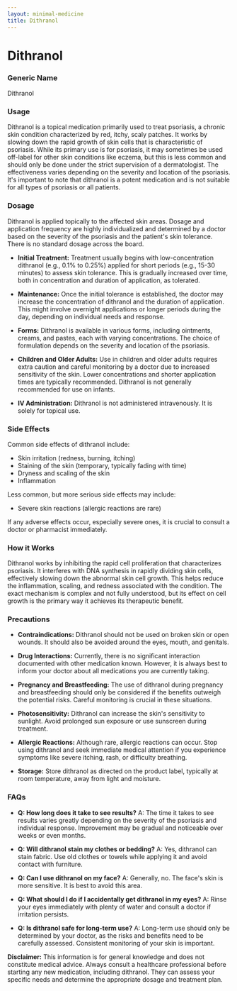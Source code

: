```yaml
---
layout: minimal-medicine
title: Dithranol
---
```


# Dithranol
### Generic Name
Dithranol

### Usage
Dithranol is a topical medication primarily used to treat psoriasis, a chronic skin condition characterized by red, itchy, scaly patches.  It works by slowing down the rapid growth of skin cells that is characteristic of psoriasis. While its primary use is for psoriasis, it may sometimes be used off-label for other skin conditions like eczema, but this is less common and should only be done under the strict supervision of a dermatologist.  The effectiveness varies depending on the severity and location of the psoriasis.  It's important to note that dithranol is a potent medication and is not suitable for all types of psoriasis or all patients.

### Dosage
Dithranol is applied topically to the affected skin areas. Dosage and application frequency are highly individualized and determined by a doctor based on the severity of the psoriasis and the patient's skin tolerance.  There is no standard dosage across the board.

* **Initial Treatment:** Treatment usually begins with low-concentration dithranol (e.g., 0.1% to 0.25%) applied for short periods (e.g., 15-30 minutes) to assess skin tolerance.  This is gradually increased over time, both in concentration and duration of application, as tolerated.

* **Maintenance:** Once the initial tolerance is established, the doctor may increase the concentration of dithranol and the duration of application.  This might involve overnight applications or longer periods during the day, depending on individual needs and response.

* **Forms:** Dithranol is available in various forms, including ointments, creams, and pastes, each with varying concentrations. The choice of formulation depends on the severity and location of the psoriasis.

* **Children and Older Adults:** Use in children and older adults requires extra caution and careful monitoring by a doctor due to increased sensitivity of the skin. Lower concentrations and shorter application times are typically recommended.  Dithranol is not generally recommended for use on infants.

* **IV Administration:** Dithranol is not administered intravenously. It is solely for topical use.


### Side Effects
Common side effects of dithranol include:

* Skin irritation (redness, burning, itching)
* Staining of the skin (temporary, typically fading with time)
* Dryness and scaling of the skin
* Inflammation


Less common, but more serious side effects may include:

* Severe skin reactions (allergic reactions are rare)


If any adverse effects occur, especially severe ones, it is crucial to consult a doctor or pharmacist immediately.


### How it Works
Dithranol works by inhibiting the rapid cell proliferation that characterizes psoriasis.  It interferes with DNA synthesis in rapidly dividing skin cells, effectively slowing down the abnormal skin cell growth. This helps reduce the inflammation, scaling, and redness associated with the condition. The exact mechanism is complex and not fully understood, but its effect on cell growth is the primary way it achieves its therapeutic benefit.


### Precautions
* **Contraindications:** Dithranol should not be used on broken skin or open wounds. It should also be avoided around the eyes, mouth, and genitals.

* **Drug Interactions:** Currently, there is no significant interaction documented with other medication known. However, it is always best to inform your doctor about all medications you are currently taking.

* **Pregnancy and Breastfeeding:** The use of dithranol during pregnancy and breastfeeding should only be considered if the benefits outweigh the potential risks. Careful monitoring is crucial in these situations.

* **Photosensitivity:** Dithranol can increase the skin's sensitivity to sunlight.  Avoid prolonged sun exposure or use sunscreen during treatment.

* **Allergic Reactions:** Although rare, allergic reactions can occur. Stop using dithranol and seek immediate medical attention if you experience symptoms like severe itching, rash, or difficulty breathing.

* **Storage:** Store dithranol as directed on the product label, typically at room temperature, away from light and moisture.


### FAQs
* **Q: How long does it take to see results?** A: The time it takes to see results varies greatly depending on the severity of the psoriasis and individual response.  Improvement may be gradual and noticeable over weeks or even months.

* **Q: Will dithranol stain my clothes or bedding?** A: Yes, dithranol can stain fabric.  Use old clothes or towels while applying it and avoid contact with furniture.

* **Q: Can I use dithranol on my face?** A:  Generally, no.  The face's skin is more sensitive. It is best to avoid this area.

* **Q: What should I do if I accidentally get dithranol in my eyes?** A: Rinse your eyes immediately with plenty of water and consult a doctor if irritation persists.

* **Q: Is dithranol safe for long-term use?** A: Long-term use should only be determined by your doctor, as the risks and benefits need to be carefully assessed.  Consistent monitoring of your skin is important.


**Disclaimer:** This information is for general knowledge and does not constitute medical advice.  Always consult a healthcare professional before starting any new medication, including dithranol.  They can assess your specific needs and determine the appropriate dosage and treatment plan.
